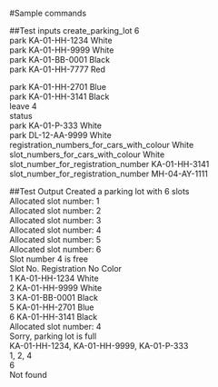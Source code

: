 #Sample commands

##Test inputs
create_parking_lot 6<br>
park KA-01-HH-1234 White<br>
park KA-01-HH-9999 White<br>
park KA-01-BB-0001 Black<br>
park KA-01-HH-7777 Red<br>

park KA-01-HH-2701 Blue<br>
park KA-01-HH-3141 Black<br>
leave 4<br>
status<br>
park KA-01-P-333 White<br>
park DL-12-AA-9999 White<br>
registration_numbers_for_cars_with_colour White<br>
slot_numbers_for_cars_with_colour White<br>
slot_number_for_registration_number KA-01-HH-3141<br>
slot_number_for_registration_number MH-04-AY-1111<br>


##Test Output
Created a parking lot with 6 slots<br>
Allocated slot number: 1<br>
Allocated slot number: 2<br>
Allocated slot number: 3<br>
Allocated slot number: 4<br>
Allocated slot number: 5<br>
Allocated slot number: 6<br>
Slot number 4 is free<br>
Slot No. Registration No Color<br>
1 KA-01-HH-1234 White<br>
2 KA-01-HH-9999 White<br>
3 KA-01-BB-0001 Black<br>
5 KA-01-HH-2701 Blue<br>
6 KA-01-HH-3141 Black<br>
Allocated slot number: 4<br>
Sorry, parking lot is full<br>
KA-01-HH-1234, KA-01-HH-9999, KA-01-P-333<br>
1, 2, 4<br>
6<br>
Not found<br>